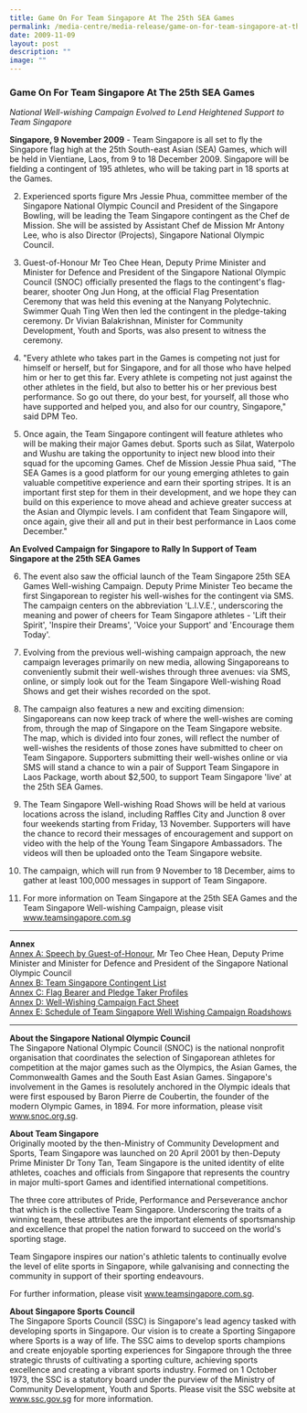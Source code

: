 ```yaml
---
title: Game On For Team Singapore At The 25th SEA Games
permalink: /media-centre/media-release/game-on-for-team-singapore-at-the-25th-sea-games/
date: 2009-11-09
layout: post
description: ""
image: ""
---
```

### **Game On For Team Singapore At The 25th SEA Games**

_National Well-wishing Campaign Evolved to Lend Heightened Support to Team Singapore_

**Singapore, 9 November 2009** - Team Singapore is all set to fly the Singapore flag high at the 25th South-east Asian (SEA) Games, which will be held in Vientiane, Laos, from 9 to 18 December 2009. Singapore will be fielding a contingent of 195 athletes, who will be taking part in 18 sports at the Games.

2. Experienced sports figure Mrs Jessie Phua, committee member of the Singapore National Olympic Council and President of the Singapore Bowling, will be leading the Team Singapore contingent as the Chef de Mission. She will be assisted by Assistant Chef de Mission Mr Antony Lee, who is also Director (Projects), Singapore National Olympic Council.

3. Guest-of-Honour Mr Teo Chee Hean, Deputy Prime Minister and Minister for Defence and President of the Singapore National Olympic Council (SNOC) officially presented the flags to the contingent's flag-bearer, shooter Ong Jun Hong, at the official Flag Presentation Ceremony that was held this evening at the Nanyang Polytechnic. Swimmer Quah Ting Wen then led the contingent in the pledge-taking ceremony. Dr Vivian Balakrishnan, Minister for Community Development, Youth and Sports, was also present to witness the ceremony.

4. "Every athlete who takes part in the Games is competing not just for himself or herself, but for Singapore, and for all those who have helped him or her to get this far. Every athlete is competing not just against the other athletes in the field, but also to better his or her previous best performance. So go out there, do your best, for yourself, all those who have supported and helped you, and also for our country, Singapore," said DPM Teo.

5. Once again, the Team Singapore contingent will feature athletes who will be making their major Games debut. Sports such as Silat, Waterpolo and Wushu are taking the opportunity to inject new blood into their squad for the upcoming Games. Chef de Mission Jessie Phua said, "The SEA Games is a good platform for our young emerging athletes to gain valuable competitive experience and earn their sporting stripes. It is an important first step for them in their development, and we hope they can build on this experience to move ahead and achieve greater success at the Asian and Olympic levels. I am confident that Team Singapore will, once again, give their all and put in their best performance in Laos come December."

**An Evolved Campaign for Singapore to Rally In Support of Team Singapore at the 25th SEA Games**<br>

6. The event also saw the official launch of the Team Singapore 25th SEA Games Well-wishing Campaign. Deputy Prime Minister Teo became the first Singaporean to register his well-wishes for the contingent via SMS. The campaign centers on the abbreviation 'L.I.V.E.', underscoring the meaning and power of cheers for Team Singapore athletes - 'Lift their Spirit', 'Inspire their Dreams', 'Voice your Support' and 'Encourage them Today'.

7. Evolving from the previous well-wishing campaign approach, the new campaign leverages primarily on new media, allowing Singaporeans to conveniently submit their well-wishes through three avenues: via SMS, online, or simply look out for the Team Singapore Well-wishing Road Shows and get their wishes recorded on the spot.

8. The campaign also features a new and exciting dimension: Singaporeans can now keep track of where the well-wishes are coming from, through the map of Singapore on the Team Singapore website. The map, which is divided into four zones, will reflect the number of well-wishes the residents of those zones have submitted to cheer on Team Singapore. Supporters submitting their well-wishes online or via SMS will stand a chance to win a pair of Support Team Singapore in Laos Package, worth about $2,500, to support Team Singapore 'live' at the 25th SEA Games.

9. The Team Singapore Well-wishing Road Shows will be held at various locations across the island, including Raffles City and Junction 8 over four weekends starting from Friday, 13 November. Supporters will have the chance to record their messages of encouragement and support on video with the help of the Young Team Singapore Ambassadors. The videos will then be uploaded onto the Team Singapore website.

10. The campaign, which will run from 9 November to 18 December, aims to gather at least 100,000 messages in support of Team Singapore.

11. For more information on Team Singapore at the 25th SEA Games and the Team Singapore Well-wishing Campaign, please visit www.teamsingapore.com.sg

---

**Annex**<br>
[Annex A: Speech by Guest-of-Honour](/files/Media%20Centre/Media%20Release/2009/November/Annex20A2020Speech20by20GOHpdf.pdf), Mr Teo Chee Hean, Deputy Prime Minister and Minister for Defence and President of the Singapore National Olympic Council<br>
[Annex B: Team Singapore Contingent List](/files/Media%20Centre/Media%20Release/2009/November/Annex20B2020Contingent20List20as20of203020Sep2009pdf.pdf)<br>
[Annex C: Flag Bearer and Pledge Taker Profiles](/files/Media%20Centre/Media%20Release/2009/November/Annex%20C.pdf)<br>
[Annex D: Well-Wishing Campaign Fact Sheet](/files/Media%20Centre/Media%20Release/2009/November/Annex20D2020About20Team20Singapore20WellWishing20Campaignpdf.pdf)<br>
[Annex E: Schedule of Team Singapore Well Wishing Campaign Roadshows](/files/Media%20Centre/Media%20Release/2009/November/Annex20E2020Team20Singapore20Well20Wishing20Roadshowspdf.pdf)

---

**About the Singapore National Olympic Council**<br>
The Singapore National Olympic Council (SNOC) is the national nonprofit organisation that coordinates the selection of Singaporean athletes for competition at the major games such as the Olympics, the Asian Games, the Commonwealth Games and the South East Asian Games. Singapore's involvement in the Games is resolutely anchored in the Olympic ideals that were first espoused by Baron Pierre de Coubertin, the founder of the modern Olympic Games, in 1894. For more information, please visit www.snoc.org.sg.

**About Team Singapore**<br>
Originally mooted by the then-Ministry of Community Development and Sports, Team Singapore was launched on 20 April 2001 by then-Deputy Prime Minister Dr Tony Tan, Team Singapore is the united identity of elite athletes, coaches and officials from Singapore that represents the country in major multi-sport Games and identified international competitions.

The three core attributes of Pride, Performance and Perseverance anchor that which is the collective Team Singapore. Underscoring the traits of a winning team, these attributes are the important elements of sportsmanship and excellence that propel the nation forward to succeed on the world's sporting stage.

Team Singapore inspires our nation's athletic talents to continually evolve the level of elite sports in Singapore, while galvanising and connecting the community in support of their sporting endeavours.

For further information, please visit www.teamsingapore.com.sg.

**About Singapore Sports Council**<br>
The Singapore Sports Council (SSC) is Singapore's lead agency tasked with developing sports in Singapore. Our vision is to create a Sporting Singapore where Sports is a way of life. The SSC aims to develop sports champions and create enjoyable sporting experiences for Singapore through the three strategic thrusts of cultivating a sporting culture, achieving sports excellence and creating a vibrant sports industry. Formed on 1 October 1973, the SSC is a statutory board under the purview of the Ministry of Community Development, Youth and Sports. Please visit the SSC website at www.ssc.gov.sg for more information.